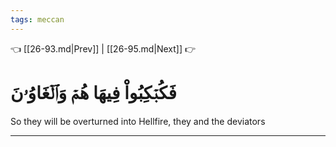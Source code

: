 ```yaml
---
tags: meccan
---
```


👈 [[26-93.md|Prev]] | [[26-95.md|Next]] 👉

# فَكُبۡكِبُواْ فِيهَا هُمۡ وَٱلۡغَاوُۥنَ

So they will be overturned into Hellfire, they and the deviators

---

